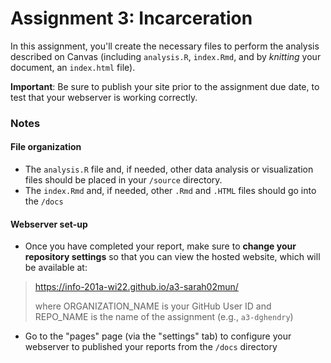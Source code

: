 # Assignment 3: Incarceration
In this assignment, you'll create the necessary files to perform the analysis described on Canvas (including `analysis.R`, `index.Rmd`, and by _knitting_ your document, an `index.html` file).

**Important**: Be sure to publish your site prior to the assignment due date, to test that your webserver is working correctly.

###  Notes
#### File organization
* The `analysis.R` file and, if needed, other data analysis or visualization files should be placed in your `/source` directory.
* The `index.Rmd` and, if needed, other `.Rmd` and `.HTML` files should go into the `/docs`

#### Webserver set-up
* Once you have completed your report, make sure to **change your repository settings** so that you can view the hosted website,  which will be available at:
> https://info-201a-wi22.github.io/a3-sarah02mun/
>
>where ORGANIZATION_NAME is your GitHub User ID and REPO_NAME is the name of the assignment (e.g., `a3-dghendry`)
* Go to the "pages" page (via the "settings" tab) to configure your webserver to published your reports from the `/docs` directory
